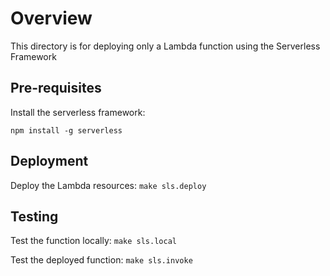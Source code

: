 # Overview
This directory is for deploying only a Lambda function using the Serverless Framework

## Pre-requisites
Install the serverless framework:
```
npm install -g serverless
```

## Deployment
Deploy the Lambda resources: `make sls.deploy`

## Testing
Test the function locally: `make sls.local`

Test the deployed function: `make sls.invoke`
